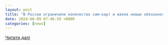 ```yaml
---
layout: post
title: "В России ограничили количество сим-карт и ввели новые обязанности для блогеров | ГАРАНТ.РУ"
date: 2024-08-09 07:46:59 +0000
categories: [news]
---
```


[Читати далі](https://www.garant.ru/news/1745758/)
